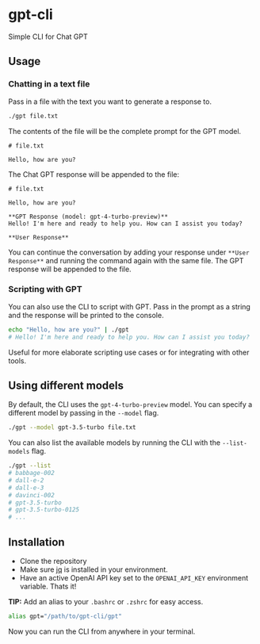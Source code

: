 # gpt-cli
Simple CLI for Chat GPT

## Usage

### Chatting in a text file
Pass in a file with the text you want to generate a response to.
```bash
./gpt file.txt
```
The contents of the file will be the complete prompt for the GPT model. 

```
# file.txt

Hello, how are you?
```

The Chat GPT response will be appended to the file:

```
# file.txt

Hello, how are you?

**GPT Response (model: gpt-4-turbo-preview)**
Hello! I'm here and ready to help you. How can I assist you today?

**User Response**
```

You can continue the conversation by adding your response under `**User Response**` and running the command again with the same file. The GPT response will be appended to the file.

### Scripting with GPT
You can also use the CLI to script with GPT. Pass in the prompt as a string and the response will be printed to the console.
```bash
echo "Hello, how are you?" | ./gpt
# Hello! I'm here and ready to help you. How can I assist you today?
```

Useful for more elaborate scripting use cases or for integrating with other tools.

## Using different models
By default, the CLI uses the `gpt-4-turbo-preview` model. You can specify a different model by passing in the `--model` flag.
```bash
./gpt --model gpt-3.5-turbo file.txt
```
You can also list the available models by running the CLI with the `--list-models` flag.
```bash
./gpt --list
# babbage-002
# dall-e-2
# dall-e-3
# davinci-002
# gpt-3.5-turbo
# gpt-3.5-turbo-0125
# ...
```

## Installation
- Clone the repository
- Make sure [jq](https://jqlang.github.io/jq/download/) is installed in your environment.
- Have an active OpenAI API key set to the `OPENAI_API_KEY` environment variable. 
Thats it!

**TIP:** Add an alias to your `.bashrc` or `.zshrc` for easy access.
```bash
alias gpt="/path/to/gpt-cli/gpt"
```
Now you can run the CLI from anywhere in your terminal.

